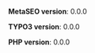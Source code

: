 <!-- To avoid feedback loops, please provide us the following information: -->

**MetaSEO version**: 0.0.0

**TYPO3 version**: 0.0.0

**PHP version**: 0.0.0

<!-- RealUrl version (optional): -->

<!-- Web server and version (optional): -->

<!-- Operating system and version (optional): -->

<!-- Hoster name (optional, in rare cases): -->

